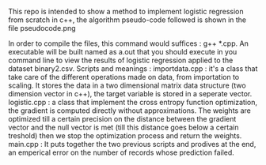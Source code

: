 This repo is intended to show a method to implement logistic regression from scratch in c++, the algorithm pseudo-code followed is shown in the file pseudocode.png

In order to compile the files, this command would suffices : g++ *.cpp.
An executable will be built named as a.out that you should execute in you command line to view the results of logistic regression applied to the dataset binary2.csv.
Scripts and meanings :
importdata.cpp : it's a class that take care of the different operations made on data, from importation to scaling. It stores the data in a two dimensional matrix data structure (two dimension vector in c++), the target variable is stored in a seperate vector.
logistic.cpp : a class that implement the cross entropy function optimization, the gradient is computed directly without approximations. The weights are optimized till a certain precision on the distance between the gradient vector and the null vector is met (till this distance goes below a certain treshold) then we stop the optimization process and return the weights.
main.cpp : It puts together the two previous scripts and prodives at the end, an emperical error on the number of records whose prediction failed.
